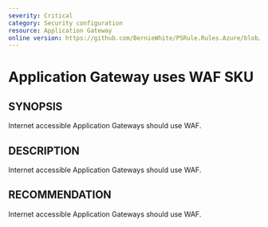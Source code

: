 ```yaml
---
severity: Critical
category: Security configuration
resource: Application Gateway
online version: https://github.com/BernieWhite/PSRule.Rules.Azure/blob/master/docs/rules/en/Azure.AppGw.UseWAF.md
---
```


# Application Gateway uses WAF SKU

## SYNOPSIS

Internet accessible Application Gateways should use WAF.

## DESCRIPTION

Internet accessible Application Gateways should use WAF.

## RECOMMENDATION

Internet accessible Application Gateways should use WAF.
